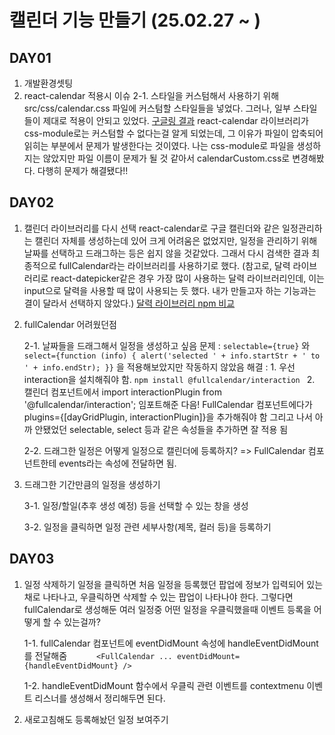 # 캘린더 기능 만들기 (25.02.27 ~ )

## DAY01

1. 개발환경셋팅
2. react-calendar 적용시 이슈
   2-1. 스타일을 커스텀해서 사용하기 위해 src/css/calendar.css 파일에 커스텀할 스타일들을 넣었다.
   그러나, 일부 스타일들이 제대로 적용이 안되고 있었다. [구글링 결과](https://velog.io/@yangareum1818/%EC%97%90%EB%9F%AC-Error-react-calendar-custom-style) react-calendar 라이브러리가 css-module로는 커스텀할 수 없다는걸 알게 되었는데, 그 이유가 파일이 압축되어 읽히는 부분에서 문제가 발생한다는 것이였다.
   나는 css-module로 파일을 생성하지는 않았지만 파일 이름이 문제가 될 것 같아서 calendarCustom.css로 변경해봤다. 다행히 문제가 해결됐다!!

## DAY02

1. 캘린더 라이브러리를 다시 선택
   react-calendar로 구글 캘린더와 같은 일정관리하는 캘린더 자체를 생성하는데 있어 크게 어려움은 없었지만, 일정을 관리하기 위해 날짜를 선택하고 드래그하는 등은 쉽지 않을 것같았다.
   그래서 다시 검색한 결과 최종적으로 fullCalendar라는 라이브러리를 사용하기로 했다. (참고로, 달력 라이브러리로 react-datepicker같은 경우 가장 많이 사용하는 달력 라이브러리인데, 이는 input으로 달력을 사용할 때 많이 사용되는 듯 했다. 내가 만들고자 하는 기능과는 결이 달라서 선택하지 않았다.) [달력 라이브러리 npm 비교](https://npm-compare.com/ko-KR/@fullcalendar/react,react-big-calendar,react-calendar,react-datepicker,react-datetime,react-native-calendars,react-native-datepicker)

2. fullCalendar 어려웠던점

   2-1. 날짜들을 드래그해서 일정을 생성하고 싶음
   문제 : `selectable={true}` 와 `select={function (info) {
  alert('selected ' + info.startStr + ' to ' + info.endStr);
}}` 을 적용해보았지만 작동하지 않았음
   해결 : 1. 우선 interaction을 설치해줘야 함. `npm install @fullcalendar/interaction ` 2. 캘린더 컴포넌트에서 import interactionPlugin from '@fullcalendar/interaction'; 임포트해준 다음! FullCalendar 컴포넌트에다가 plugins={[dayGridPlugin, interactionPlugin]}을 추가해줘야 함 그리고 나서 아까 안됐었던 selectable, select 등과 같은 속성들을 추가하면 잘 적용 됨

   2-2. 드래그한 일정은 어떻게 일정으로 캘린더에 등록하지?
   => FullCalendar 컴포넌트한테 events라는 속성에 전달하면 됨.

3. 드래그한 기간만큼의 일정을 생성하기

   3-1. 일정/할일(추후 생성 예정) 등을 선택할 수 있는 창을 생성

   3-2. 일정을 클릭하면 일정 관련 세부사항(제목, 컬러 등)을 등록하기

## DAY03

1. 일정 삭제하기
   일정을 클릭하면 처음 일정을 등록했던 팝업에 정보가 입력되어 있는채로 나타나고, 우클릭하면 삭제할 수 있는 팝업이 나타나야 한다.
   그렇다면 fullCalendar로 생성해둔 여러 일정중 어떤 일정을 우클릭했을때 이벤트 등록을 어떻게 할 수 있는걸까?

   1-1. fullCalendar 컴포넌트에 eventDidMount 속성에 handleEventDidMount를 전달해줌
   `       <FullCalendar
        ...
        eventDidMount={handleEventDidMount}
      />
       `

   1-2. handleEventDidMount 함수에서 우클릭 관련 이벤트를 contextmenu 이벤트 리스너를 생성해서 정리해두면 된다.

2. 새로고침해도 등록해놨던 일정 보여주기
